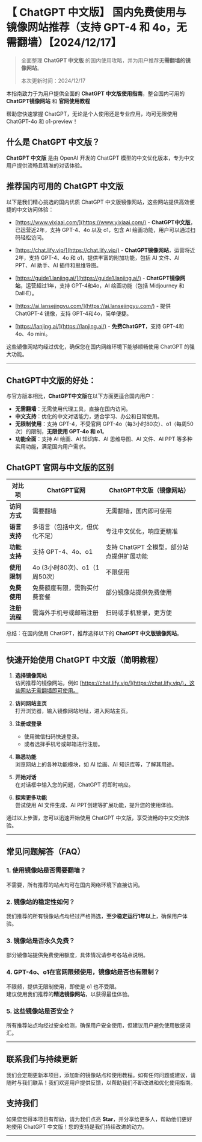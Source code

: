 # 【 ChatGPT 中文版】 国内免费使用与镜像网站推荐（支持 GPT-4 和 4o，无需翻墙）【2024/12/17】

> 全面整理 **ChatGPT 中文版** 的国内使用攻略，并为用户推荐**无需翻墙的镜像网站**。
> 
> 本次更新时间：2024/12/17

本指南致力于为用户提供全面的 **ChatGPT 中文版使用指南**，整合国内可用的 **ChatGPT镜像网站** 和 **官网使用教程**

帮助您快速掌握 ChatGPT，无论是个人使用还是专业应用，均可无限使用 ChatGPT-4o 和 o1-preview！

## 什么是 ChatGPT 中文版？
**ChatGPT 中文版** 是由 OpenAI 开发的 ChatGPT 模型的中文优化版本，专为中文用户提供流畅且精准的对话体验。

## 推荐国内可用的 ChatGPT 中文版

以下是我们精心挑选的国内优质 ChatGPT 中文版镜像网站，这些网站提供高效便捷的中文访问体验：

- [https://www.yixiaai.com/](https://www.yixiaai.com/) - **ChatGPT中文版**，已运营近2年，支持 GPT-4、4o 以及 o1，包含 AI 绘画功能，用户可以通过扫码轻松访问。

- [https://chat.lify.vip/](https://chat.lify.vip/) - **ChatGPT镜像网站**，运营将近2年，支持 GPT-4、4o 和 o1，提供丰富的附加功能，包括 AI 文件、AI PPT、AI 助手、AI 插件和思维导图。

- [https://guide1.lanjing.ai/](https://guide1.lanjing.ai/) - **ChatGPT镜像网站**，运营超过1年，支持 GPT-4和4o，AI 绘画功能（包括 Midjourney 和 Dall·E）。

- [https://ai.lansejingyu.com/](https://ai.lansejingyu.com/) - 提供 ChatGPT-4 镜像，支持 GPT-4和4o，简单便捷。

- [https://lanjing.ai/](https://lanjing.ai/) - **免费ChatGPT**，支持 GPT-4和4o、4o mini。

这些镜像网站均经过优化，确保您在国内网络环境下能够顺畅使用 ChatGPT 的强大功能。

---

## ChatGPT中文版的好处：

与官方版本相比，**ChatGPT中文版**在以下方面更适合国内用户：

- **无需翻墙**：无需使用代理工具，直接在国内访问。
- **中文支持**：优化的中文对话能力，适合学习、办公和日常使用。
- **无限制使用**：支持 GPT-4，不受官网 GPT-4o（每3小时80次）、o1（每周50次）的限制，**无限使用 GPT-4o 和 o1**。
- **功能全面**：支持 AI 绘画、AI 知识库、AI 思维导图、AI 文件、AI PPT 等多种实用功能，满足国内用户需求。

## ChatGPT 官网与中文版的区别

| 对比项 | ChatGPT官网 | ChatGPT中文版（镜像网站）|
|-------- |-------- |-------- |
| **访问方式** | 需要翻墙 | 无需翻墙，国内即可使用 |
| **语言支持** | 多语言（包括中文，但优化不足） | 专注中文优化，响应更精准 |
| **功能支持** | 支持 GPT-4、4o、o1 | 支持 ChatGPT 全模型，部分站点提供扩展功能 |
| **使用限制** | 4o (3小时80次)、o1（1周50次） | 不限使用 |
| **免费使用** | 免费额度有限，需购买付费套餐 | 部分镜像站提供免费使用 |
| **注册流程** | 需海外手机号或邮箱注册 | 扫码或手机登录，更方便 |

总结：在国内使用 ChatGPT，推荐选择以下的 **ChatGPT 中文版镜像网站**。

---

## 快速开始使用 ChatGPT 中文版（简明教程）

1. **选择镜像网站**  
   访问推荐的镜像网站，例如 [https://chat.lify.vip/](https://chat.lify.vip/)，这些网站无需翻墙即可使用。

2. **访问网站主页**  
   打开浏览器，输入镜像网站地址，进入网站主页。

3. **注册或登录**  
   - 使用微信扫码快速登录。
   - 或者选择手机号或邮箱进行注册。

4. **熟悉功能**  
   浏览网站上的各种功能模块，如 AI 绘画、AI 知识库等，了解其用途。

5. **开始对话**  
   在对话框中输入您的问题，ChatGPT 将即时响应。

6. **探索更多功能**  
   尝试使用 AI 文件生成、AI PPT创建等扩展功能，提升您的使用体验。

通过以上步骤，您可以迅速开始使用 ChatGPT 中文版，享受流畅的中文交流体验。

---

## 常见问题解答（FAQ）
### 1. 使用镜像站是否需要翻墙？
不需要，所有推荐的站点均可在国内网络环境下直接访问。

### 2. 镜像站的稳定性如何？
我们推荐的所有镜像站点均经过严格筛选，**至少稳定运行1年以上**，确保用户体验。

### 3. 镜像站是否永久免费？
部分镜像站提供免费使用额度，具体情况请参考各站点说明。

### 4. GPT-4o、o1在官网限频使用，镜像站是否也有限制？
不限频，提供无限制使用，即使是 o1 也不受限。  
建议使用我们推荐的**精选镜像网站**，以获得最佳体验。

### 5. 这些镜像站是否安全？
所有推荐站点均经过安全检测，确保用户安全使用，但建议用户避免使用敏感词汇。

---

## 联系我们与持续更新

我们会定期更新本项目，添加新的镜像站点和使用教程。如有任何问题或建议，请随时与我们联系！我们欢迎用户提供反馈，以帮助我们不断改进和优化使用指南。

## 支持我们

如果您觉得本项目有帮助，请为我们点亮 **Star**，并分享给更多人，帮助他们更好地使用 ChatGPT 中文版！您的支持是我们持续改进的动力。

---
